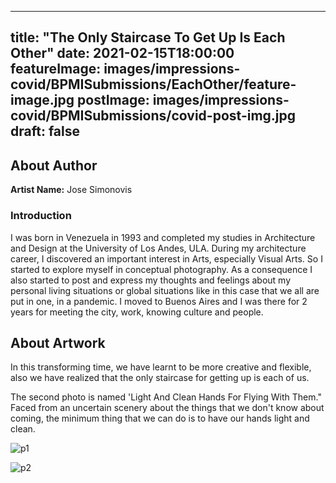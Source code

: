 
---
title: "The Only Staircase To Get Up Is Each Other"
date: 2021-02-15T18:00:00
featureImage: images/impressions-covid/BPMISubmissions/EachOther/feature-image.jpg
postImage: images/impressions-covid/BPMISubmissions/covid-post-img.jpg
draft: false
---

## About Author

**Artist Name:** Jose Simonovis 

### Introduction 
I was born in Venezuela in 1993 and completed my studies in Architecture and Design at the University of Los Andes, ULA. During my architecture career, I discovered an important interest in Arts, especially Visual Arts. So I started to explore myself in conceptual photography. As a consequence I also started to post and express my thoughts and feelings about my personal living situations or global situations like in this case that we all are put in one, in a pandemic. I moved to Buenos Aires and I was there for 2 years for meeting the city, work, knowing culture and people.

## About Artwork
In this transforming time, we have learnt to be more creative and flexible, also we have realized that the only staircase for getting up is each of us. 

The second photo is named 'Light And Clean Hands For Flying With Them." Faced from an uncertain scenery about the things that we don't know about coming, the minimum thing that we can do is to have our hands light and clean.

![p1](../../images/impressions-covid/BPMISubmissions/EachOther/p1.jpg)

![p2](../../images/impressions-covid/BPMISubmissions/EachOther/p2.jpg)
